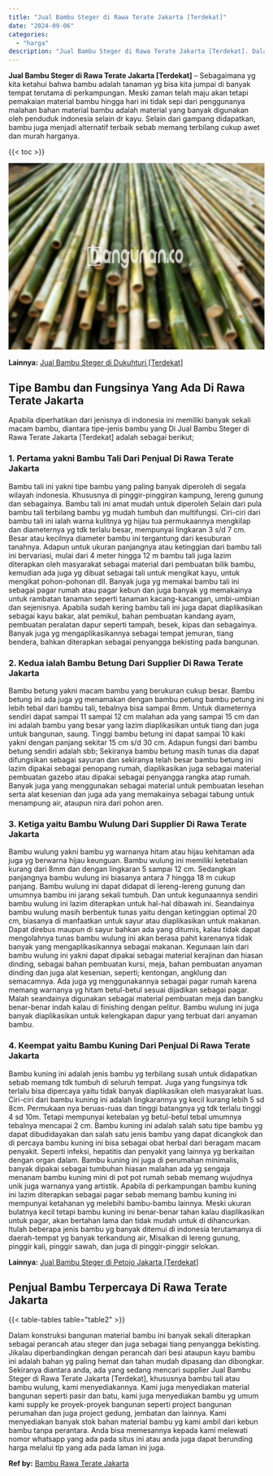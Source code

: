```yaml
---
title: "Jual Bambu Steger di Rawa Terate Jakarta [Terdekat]"
date: "2024-09-06"
categories: 
  - "harga"
description: "Jual Bambu Steger di Rawa Terate Jakarta [Terdekat]. Dalam konstruksi bangunan material bambu ini banyak sekali diterapkan sebagai perancah atau steger dan j..."
---
```


**Jual Bambu Steger di Rawa Terate Jakarta \[Terdekat\]** – Sebagaimana yg kita ketahui bahwa bambu adalah tanaman yg bisa kita jumpai di banyak tempat terutama di perkampungan. Meski zaman telah maju akan tetapi pemakaian material bambu hingga hari ini tidak sepi dari penggunanya malahan bahan material bambu adalah material yang banyak digunakan oleh penduduk indonesia selain dr kayu. Selain dari gampang didapatkan, bambu juga menjadi alternatif terbaik sebab memang terbilang cukup awet dan murah harganya.

{{< toc >}}

![Jual Bambu Steger di Rawa Terate Jakarta [Terdekat]](/images/jual-bambu-tali-35.png)

**Lainnya:** [Jual Bambu Steger di Dukuhturi \[Terdekat\]](https://bambu.bangunan.co/jual-bambu-steger-di-dukuhturi-terdekat/)

## Tipe Bambu dan Fungsinya Yang Ada Di Rawa Terate Jakarta

Apabila diperhatikan dari jenisnya di indonesia ini memiliki banyak sekali macam bambu, diantara tipe-jenis bambu yang Di Jual Bambu Steger di Rawa Terate Jakarta \[Terdekat\] adalah sebagai berikut;

### 1\. Pertama yakni Bambu Tali Dari Penjual Di Rawa Terate Jakarta

Bambu tali ini yakni tipe bambu yang paling banyak diperoleh di segala wilayah indonesia. Khususnya di pinggir-pinggiran kampung, lereng gunung dan sebagainya. Bambu tali ini amat mudah untuk diperoleh Selain dari pula bambu tali terbilang bambu yg mudah tumbuh dan multifungsi. Ciri-ciri dari bambu tali ini ialah warna kulitnya yg hijau tua permukaannya mengkilap dan diameternya yg tdk terlalu besar, mempunyai lingkaran 3 s/d 7 cm. Besar atau kecilnya diameter bambu ini tergantung dari kesuburan tanahnya. Adapun untuk ukuran panjangnya atau ketinggian dari bambu tali ini bervariasi, mulai dari 4 meter hingga 12 m bambu tali juga lazim diterapkan oleh masyarakat sebagai material dari pembuatan bilik bambu, kemudian ada juga yg dibuat sebagai tali untuk mengikat kayu, untuk mengikat pohon-pohonan dll. Banyak juga yg memakai bambu tali ini sebagai pagar rumah atau pagar kebun dan juga banyak yg memakainya untuk rambatan tanaman seperti tanaman kacang-kacangan, umbi-umbian dan sejenisnya. Apabila sudah kering bambu tali ini juga dapat diaplikasikan sebagai kayu bakar, alat pemikul, bahan pembuatan kandang ayam, pembuatan peralatan dapur seperti tampah, besek, kipas dan sebagainya. Banyak juga yg mengaplikasikannya sebagai tempat jemuran, tiang bendera, bahkan diterapkan sebagai penyangga bekisting pada bangunan.

### 2\. Kedua ialah Bambu Betung Dari Supplier Di Rawa Terate Jakarta

Bambu betung yakni macam bambu yang berukuran cukup besar. Bambu betung ini ada juga yg menamakan dengan bambu petung bambu petung ini lebih tebal dari bambu tali, tebalnya bisa sampai 8mm. Untuk diameternya sendiri dapat sampai 11 sampai 12 cm malahan ada yang sampai 15 cm dan ini adalah bambu yang besar yang lazim diaplikasikan untuk tiang dan juga untuk bangunan, saung. Tinggi bambu betung ini dapat sampai 10 kaki yakni dengan panjang sekitar 15 cm s/d 30 cm. Adapun fungsi dari bambu betung sendiri adalah sbb; Sekiranya bambu betung masih tunas dia dapat difungsikan sebagai sayuran dan sekiranya telah besar bambu betung ini lazim dipakai sebagai penopang rumah, diaplikasikan juga sebagai material pembuatan gazebo atau dipakai sebagai penyangga rangka atap rumah. Banyak juga yang menggunakan sebagai material untuk pembuatan lesehan serta alat kesenian dan juga ada yang memakainya sebagai tabung untuk menampung air, ataupun nira dari pohon aren.

### 3\. Ketiga yaitu Bambu Wulung Dari Supplier Di Rawa Terate Jakarta

Bambu wulung yakni bambu yg warnanya hitam atau hijau kehitaman ada juga yg berwarna hijau keunguan. Bambu wulung ini memiliki ketebalan kurang dari 8mm dan dengan lingkaran 5 sampai 12 cm. Sedangkan panjangnya bambu wulung ini biasanya antara 7 hingga 18 m cukup panjang. Bambu wulung ini dapat didapat di lereng-lereng gunung dan umumnya bambu ini jarang sekali tumbuh. Dan untuk kegunaannya sendiri bambu wulung ini lazim diterapkan untuk hal-hal dibawah ini. Seandainya bambu wulung masih berbentuk tunas yaitu dengan ketinggian optimal 20 cm, biasanya di manfaatkan untuk sayur atau diaplikasikan untuk makanan. Dapat direbus maupun di sayur bahkan ada yang ditumis, kalau tidak dapat mengolahnya tunas bambu wulung ini akan berasa pahit karenanya tidak banyak yang mengaplikasikannya sebagai makanan. Kegunaan lain dari bambu wulung ini yakni dapat dipakai sebagai material kerajinan dan hiasan dinding, sebagai bahan pembuatan kursi, meja, bahan pembuatan anyaman dinding dan juga alat kesenian, seperti; kentongan, angklung dan semacamnya. Ada juga yg menggunakannya sebagai pagar rumah karena memang warnanya yg hitam betul-betul sesuai dijadikan sebagai pagar. Malah seandainya digunakan sebagai material pembuatan meja dan bangku benar-benar indah kalau di finishing dengan pelitur. Bambu wulung ini juga banyak diaplikasikan untuk kelengkapan dapur yang terbuat dari anyaman bambu.

### 4\. Keempat yaitu Bambu Kuning Dari Penjual Di Rawa Terate Jakarta

Bambu kuning ini adalah jenis bambu yg terbilang susah untuk didapatkan sebab memang tdk tumbuh di seluruh tempat. Juga yang fungsinya tdk terlalu bisa dipercaya yaitu tidak banyak diaplikasikan oleh masyarakat luas. Ciri-ciri dari bambu kuning ini adalah lingkarannya yg kecil kurang lebih 5 sd 8cm. Permukaan nya beruas-ruas dan tinggi batangnya yg tdk terlalu tinggi 4 sd 10m. Tetapi mempunyai ketebalan yg betul-betul tebal umumnya tebalnya mencapai 2 cm. Bambu kuning ini adalah salah satu tipe bambu yg dapat dibudidayakan dan salah satu jenis bambu yang dapat dicangkok dan di percaya bambu kuning ini bisa sebagai obat herbal dari beragam macam penyakit. Seperti infeksi, hepatitis dan penyakit yang lainnya yg berkaitan dengan organ dalam. Bambu kuning ini juga di perumahan minimalis, banyak dipakai sebagai tumbuhan hiasan malahan ada yg sengaja menanam bambu kuning mini di pot pot rumah sebab memang wujudnya unik juga warnanya yang artistik. Apabila di perkampungan bambu kuning ini lazim diterapkan sebagai pagar sebab memang bambu kuning ini mempunyai ketahanan yg melebihi bambu-bambu lainnya. Meski ukuran bulatnya kecil tetapi bambu kuning ini benar-benar tahan kalau diaplikasikan untuk pagar, akan bertahan lama dan tidak mudah untuk di dihancurkan. Itulah beberapa jenis bambu yg banyak ditemui di indonesia terutamanya di daerah-tempat yg banyak terkandung air, Misalkan di lereng gunung, pinggir kali, pinggir sawah, dan juga di pinggir-pinggir selokan.

**Lainnya:** [Jual Bambu Steger di Petojo Jakarta \[Terdekat\]](https://bambu.bangunan.co/jual-bambu-steger-di-petojo-jakarta-terdekat/)

## Penjual Bambu Terpercaya Di Rawa Terate Jakarta

{{< table-tables table="table2" >}}

Dalam konstruksi bangunan material bambu ini banyak sekali diterapkan sebagai perancah atau steger dan juga sebagai tiang penyangga bekisting. Jikalau diperbandingkan dengan perancah dari besi ataupun kayu bambu ini adalah bahan yg paling hemat dan tahan mudah dipasang dan dibongkar. Sekiranya diantara anda, ada yang sedang mencari supplier Jual Bambu Steger di Rawa Terate Jakarta \[Terdekat\], khususnya bambu tali atau bambu wulung, kami menyediakannya. Kami juga menyediakan material bangunan seperti pasir dan batu, kami juga menyediakan bambu yg umum kami supply ke proyek-proyek bangunan seperti project bangunan perumahan dan juga project gedung, jembatan dan lainnya. Kami menyediakan banyak stok bahan material bambu yg kami ambil dari kebun bambu tanpa perantara. Anda bisa memesannya kepada kami melewati nomor whatsapp yang ada pada situs ini atau anda juga dapat berunding harga melalui tlp yang ada pada laman ini juga.

**Ref by:** [Bambu Rawa Terate Jakarta](https://id.wikipedia.org/wiki/Bambu)
